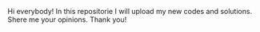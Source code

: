 Hi everybody!
In this repositorie I will upload my new codes and solutions.
Shere me your opinions.
Thank you!
